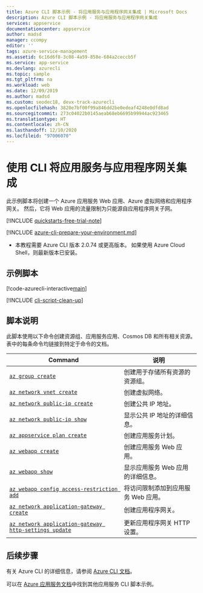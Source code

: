 ```yaml
---
title: Azure CLI 脚本示例 - 将应用服务与应用程序网关集成 | Microsoft Docs
description: Azure CLI 脚本示例 - 将应用服务与应用程序网关集成
services: appservice
documentationcenter: appservice
author: madsd
manager: ccompy
editor: ''
tags: azure-service-management
ms.assetid: 6c16d6f8-3c08-4a59-858e-684a2ceccb5f
ms.service: app-service
ms.devlang: azurecli
ms.topic: sample
ms.tgt_pltfrm: na
ms.workload: web
ms.date: 12/09/2019
ms.author: madsd
ms.custom: seodec18, devx-track-azurecli
ms.openlocfilehash: 3820e7bf00f99a846dd2be0edeaf4248e0dfd8ad
ms.sourcegitcommit: 273c04022b0145aeab68eb6695b99944ac923465
ms.translationtype: HT
ms.contentlocale: zh-CN
ms.lasthandoff: 12/10/2020
ms.locfileid: "97006070"
---
```

# <a name="integrate-app-service-with-application-gateway-using-cli"></a>使用 CLI 将应用服务与应用程序网关集成

此示例脚本将创建一个 Azure 应用服务 Web 应用、Azure 虚拟网络和应用程序网关。 然后，它将 Web 应用的流量限制为只能源自应用程序网关子网。

[!INCLUDE [quickstarts-free-trial-note](../../../includes/quickstarts-free-trial-note.md)]

[!INCLUDE [azure-cli-prepare-your-environment.md](../../../includes/azure-cli-prepare-your-environment.md)]

 - 本教程需要 Azure CLI 版本 2.0.74 或更高版本。 如果使用 Azure Cloud Shell，则最新版本已安装。

## <a name="sample-script"></a>示例脚本

[!code-azurecli-interactive[main](../../../cli_scripts/app-service/integrate-with-app-gateway/integrate-with-app-gateway.sh "Integrate with Application Gateway")]

[!INCLUDE [cli-script-clean-up](../../../includes/cli-script-clean-up.md)]

## <a name="script-explanation"></a>脚本说明

此脚本使用以下命令创建资源组、应用服务应用、Cosmos DB 和所有相关资源。 表中的每条命令均链接到特定于命令的文档。

| Command | 说明 |
|---|---|
| [`az group create`](/cli/azure/group#az-group-create) | 创建用于存储所有资源的资源组。 |
| [`az network vnet create`](/cli/azure/network/vnet#az-network-vnet-create) | 创建虚拟网络。 |
| [`az network public-ip create`](/cli/azure/network/public-ip#az-network-public-ip-create) | 创建公共 IP 地址。 |
| [`az network public-ip show`](/cli/azure/network/public-ip#az-network-public-ip-show) | 显示公共 IP 地址的详细信息。 |
| [`az appservice plan create`](/cli/azure/appservice/plan#az-appservice-plan-create) | 创建应用服务计划。 |
| [`az webapp create`](/cli/azure/webapp#az-webapp-create) | 创建应用服务 Web 应用。 |
| [`az webapp show`](/cli/azure/webapp#az-webapp-show) | 显示应用服务 Web 应用的详细信息。 |
| [`az webapp config access-restriction add`](/cli/azure/webapp/config/access-restriction#az-webapp-config-access-restriction-add) | 将访问限制添加到应用服务 Web 应用。 |
| [`az network application-gateway create`](/cli/azure/network/application-gateway#az-network-application-gateway-create) | 创建应用程序网关。 |
| [`az network application-gateway http-settings update`](/cli/azure/network/application-gateway/http-settings#az-network-application-gateway-http-settings-update) | 更新应用程序网关 HTTP 设置。 |

## <a name="next-steps"></a>后续步骤

有关 Azure CLI 的详细信息，请参阅 [Azure CLI 文档](/cli/azure)。

可以在 [Azure 应用服务文档](../samples-cli.md)中找到其他应用服务 CLI 脚本示例。
